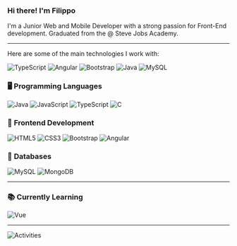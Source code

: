 ### Hi there! I'm Filippo 

I'm a Junior Web and Mobile Developer with a strong passion for Front-End development. 
Graduated from the @ Steve Jobs Academy.

---

Here are some of the main technologies I work with:

![TypeScript](https://img.shields.io/badge/typescript-%23007ACC.svg?style=for-the-badge&logo=typescript&logoColor=white)
![Angular](https://img.shields.io/badge/angular-%23DD0031.svg?style=for-the-badge&logo=angular&logoColor=white)
![Bootstrap](https://img.shields.io/badge/-Bootstrap-563D7C.svg?style=for-the-badge&logo=bootstrap&logoColor=white)
![Java](https://img.shields.io/badge/-Java-ea2d2f?style=for-the-badge&logo=java&logoColor=white)
![MySQL](https://img.shields.io/badge/-MySQL-4479A1?style=for-the-badge&logo=mysql&logoColor=ffffff)

### 🖥️ **Programming Languages**  
![Java](https://img.shields.io/badge/-Java-ea2d2f?style=for-the-badge&logo=java&logoColor=white)
![JavaScript](https://img.shields.io/badge/JavaScript-F7DF1E?style=for-the-badge&logo=javascript&logoColor=black)
![TypeScript](https://img.shields.io/badge/TypeScript-007ACC?style=for-the-badge&logo=typescript&logoColor=white)
![C](https://img.shields.io/badge/C-00599C?style=for-the-badge&logo=c&logoColor=white)

### 🎨 **Frontend Development**  
![HTML5](https://img.shields.io/badge/-HTML5-E34F26.svg?style=for-the-badge&logo=html5&logoColor=ffffff)
![CSS3](https://img.shields.io/badge/-CSS3-1572B6.svg?style=for-the-badge&logo=css3)
![Bootstrap](https://img.shields.io/badge/-Bootstrap-563D7C.svg?style=for-the-badge&logo=bootstrap&logoColor=white)
![Angular](https://img.shields.io/badge/angular-%23DD0031.svg?style=for-the-badge&logo=angular&logoColor=white)

### 💾 **Databases**  
![MySQL](https://img.shields.io/badge/-MySQL-4479A1?style=for-the-badge&logo=mysql&logoColor=ffffff)
![MongoDB](https://img.shields.io/badge/MongoDB-4EA94B?style=for-the-badge&logo=mongodb&logoColor=white)

---

### 📚 **Currently Learning**  
![Vue](https://img.shields.io/badge/Vue.js-35495E?style=for-the-badge&logo=vue.js&logoColor=42B883)

---

![Activities](https://github-profile-summary-cards.vercel.app/api/cards/profile-details?username=phileengblue&theme=github_dark)

